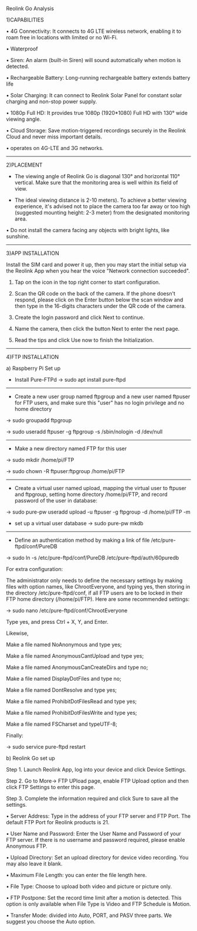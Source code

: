 Reolink Go Analysis

1)CAPABILITIES

•	4G Connectivity: It connects to 4G LTE wireless network, enabling it to roam free in locations with limited or no Wi-Fi. 

•	Waterproof

•	Siren: An alarm (built-in Siren) will sound automatically when motion is detected.

•	Rechargeable Battery: Long-running rechargeable battery extends battery life

•	Solar Charging: It can connect to Reolink Solar Panel for constant solar charging and non-stop power supply.

•	1080p Full HD: It provides true 1080p (1920*1080) Full HD with 130° wide viewing angle.

•	Cloud Storage: Save motion-triggered recordings securely in the Reolink Cloud and never miss important details.

•	operates on 4G-LTE and 3G networks.

-----------------------------------------------------------------------------------------

2)PLACEMENT

- The viewing angle of Reolink Go is diagonal 130° and horizontal 110° vertical. Μake sure that the monitoring area is well within its field of view.

- The ideal viewing distance is 2-10 meters). To achieve a better viewing experience, it's advised not to place the camera too far away or too high (suggested mounting height: 2-3 meter) from the designated monitoring area.

•	Do not install the camera facing any objects with bright lights, like sunshine.

-----------------------------------------------------------------------------------------

3)APP INSTALLATION

Install the SIM card and power it up, then you may start the initial setup via the Reolink App when you hear the voice "Network connection succeeded".

1) Tap on the icon in the top right corner to start configuration.

2) Scan the QR code on the back of the camera. If the phone doesn't respond, please click on the Enter button below the scan window and then type in the 16-digits characters under the QR code of the camera.

3) Create the login password and click Next to continue.

4) Name the camera, then click the button Next to enter the next page.

5) Read the tips and click Use now to finish the Initialization.

-----------------------------------------------------------------------------------------

4)FTP INSTALLATION

a) Raspberry Pi Set up

- Install Pure-FTPd -> sudo apt install pure-ftpd
------------------------------------------------------------------
- Create a new user group named ftpgroup and a new user named ftpuser for FTP users, and make sure this "user" has no login privilege and no home directory

-> sudo groupadd ftpgroup

-> sudo useradd ftpuser -g ftpgroup -s /sbin/nologin -d /dev/null

--------------------------------------------------------------------
- Make a new directory named FTP for this user

-> sudo mkdir /home/pi/FTP

-> sudo chown -R ftpuser:ftpgroup /home/pi/FTP

---------------------------------------------------------------------

- Create a virtual user named upload, mapping the virtual user to ftpuser and ftpgroup, setting home directory /home/pi/FTP, and record password of the user in database:

-> sudo pure-pw useradd upload -u ftpuser -g ftpgroup -d /home/pi/FTP -m

- set up a virtual user database -> sudo pure-pw mkdb

-----------------------------------------------------------------------------------------------
- Define an authentication method by making a link of file /etc/pure-ftpd/conf/PureDB

-> sudo ln -s /etc/pure-ftpd/conf/PureDB /etc/pure-ftpd/auth/60puredb

For extra configuration:

The administrator only needs to define the necessary settings by making files with option names, like ChrootEveryone, and typing yes, then storing in the directory /etc/pure-ftpd/conf, if all FTP users are to be locked in their FTP home directory (/home/pi/FTP). Here are some recommended settings:


-> sudo nano /etc/pure-ftpd/conf/ChrootEveryone

Type yes, and press Ctrl + X, Y, and Enter.

Likewise,

Make a file named NoAnonymous and type yes;

Make a file named AnonymousCantUpload and type yes;

Make a file named AnonymousCanCreateDirs and type no;

Make a file named DisplayDotFiles and type no;

Make a file named DontResolve and type yes;

Make a file named ProhibitDotFilesRead and type yes;

Make a file named ProhibitDotFilesWrite and type yes;

Make a file named FSCharset and typeUTF-8;

Finally:

-> sudo service pure-ftpd restart


b) Reolink Go set up

Step 1. Launch Reolink App, log into your device and click Device Settings.

Step 2. Go to More-> FTP UPload page, enable FTP Upload option and then click FTP Settings to enter this page.

Step 3. Complete the information required and click Sure to save all the settings.

•	Server Address: Type in the address of your FTP server and FTP Port. The default FTP Port for Reolink products is 21.

•	User Name and Password: Enter the User Name and Password of your FTP server. If there is no username and password required, please enable Anonymous FTP.

•	Upload Directory: Set an upload directory for device video recording. You may also leave it blank.

•	Maximum File Length: you can enter the file length here.

•	File Type: Choose to upload both video and picture or picture only.

•	FTP Postpone: Set the record time limit after a motion is detected. This option is only available when File Type is Video and FTP Schedule is Motion.

•	Transfer Mode: divided into Auto, PORT, and PASV three parts. We suggest you choose the Auto option.




